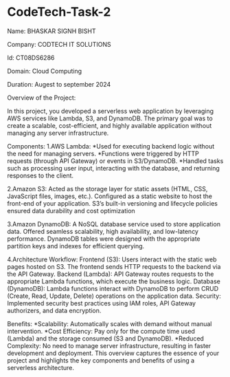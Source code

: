 # CodeTech-Task-2
Name: BHASKAR SIGNH BISHT

Company: CODTECH IT SOLUTIONS

Id: CT08DS6286

Domain: Cloud Computing

Duration: Augest to september 2024

Overview of the Project:

In this project, you developed a serverless web application by leveraging AWS services like Lambda, S3, and DynamoDB. The primary goal was to create a scalable, cost-efficient, and highly available application without managing any server infrastructure.

Components:
1.AWS Lambda:
*Used for executing backend logic without the need for managing servers.
*Functions were triggered by HTTP requests (through API Gateway) or events in S3/DynamoDB.
*Handled tasks such as processing user input, interacting with the database, and returning responses to the client.

2.Amazon S3:
Acted as the storage layer for static assets (HTML, CSS, JavaScript files, images, etc.).
Configured as a static website to host the front-end of your application.
S3’s built-in versioning and lifecycle policies ensured data durability and cost optimization

3.Amazon DynamoDB:
A NoSQL database service used to store application data.
Offered seamless scalability, high availability, and low-latency performance.
DynamoDB tables were designed with the appropriate partition keys and indexes for efficient querying.

4.Architecture Workflow:
Frontend (S3): Users interact with the static web pages hosted on S3. The frontend sends HTTP requests to the backend via the API Gateway.
Backend (Lambda): API Gateway routes requests to the appropriate Lambda functions, which execute the business logic.
Database (DynamoDB): Lambda functions interact with DynamoDB to perform CRUD (Create, Read, Update, Delete) operations on the application data.
Security: Implemented security best practices using IAM roles, API Gateway authorizers, and data encryption.

Benefits:
*Scalability: Automatically scales with demand without manual intervention.
*Cost Efficiency: Pay only for the compute time used (Lambda) and the storage consumed (S3 and DynamoDB).
*Reduced Complexity: No need to manage server infrastructure, resulting in faster development and deployment.
This overview captures the essence of your project and highlights the key components and benefits of using a serverless architecture.

